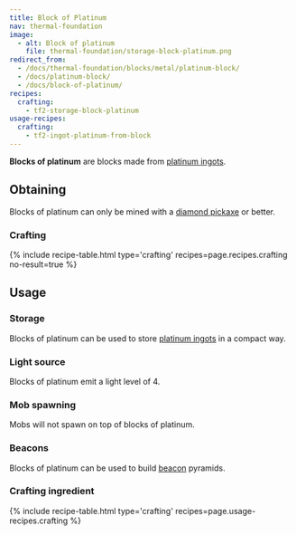 ```yaml
---
title: Block of Platinum
nav: thermal-foundation
image:
  - alt: Block of platinum
    file: thermal-foundation/storage-block-platinum.png
redirect_from:
  - /docs/thermal-foundation/blocks/metal/platinum-block/
  - /docs/platinum-block/
  - /docs/block-of-platinum/
recipes:
  crafting:
    - tf2-storage-block-platinum
usage-recipes:
  crafting:
    - tf2-ingot-platinum-from-block
---
```


**Blocks of platinum** are blocks made from [platinum
ingots](/docs/thermal-foundation/platinum-ingot/).


Obtaining
---------

Blocks of platinum can only be mined with a [diamond
pickaxe](https://minecraft.gamepedia.com/Pickaxe) or better.

### Crafting
{% include recipe-table.html type='crafting' recipes=page.recipes.crafting no-result=true %}


Usage
-----

### Storage
Blocks of platinum can be used to store [platinum ingots](/docs/thermal-foundation/platinum-ingot/)
in a compact way.

### Light source
Blocks of platinum emit a light level of 4.

### Mob spawning
Mobs will not spawn on top of blocks of platinum.

### Beacons
Blocks of platinum can be used to build
[beacon](https://minecraft.gamepedia.com/Beacon) pyramids.

### Crafting ingredient
{% include recipe-table.html type='crafting' recipes=page.usage-recipes.crafting %}
